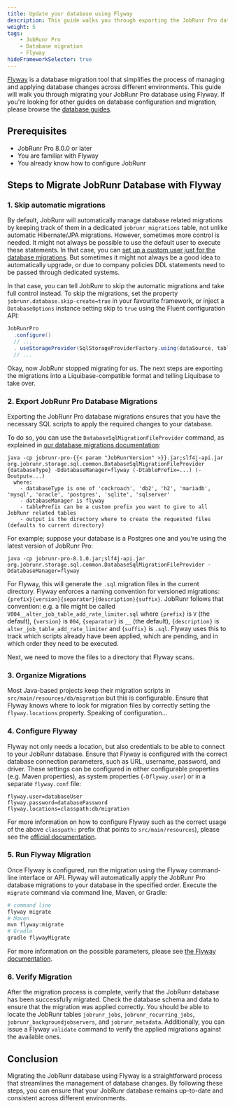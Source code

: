 ```yaml
---
title: Update your database using Flyway
description: This guide walks you through exporting the JobRunr Pro database migrations, allowing you to seamlessly integrate them into your Flyway migrations. By following these steps, you'll be able to execute the migrations through Flyway effortlessly.
weight: 5
tags:
    - JobRunr Pro
    - Database migration
    - Flyway
hideFrameworkSelector: true
---
```


[Flyway](https://flywaydb.org/) is a database migration tool that simplifies the process of managing and applying database changes across different environments. This guide will walk you through migrating your JobRunr Pro database using Flyway. If you're looking for other guides on database configuration and migration, please browse the [database guides](/guides/database/).

## Prerequisites

- JobRunr Pro 8.0.0 or later
- You are familiar with Flyway
- You already know how to configure JobRunr

## Steps to Migrate JobRunr Database with Flyway

### 1. Skip automatic migrations

By default, JobRunr will automatically manage database related migrations by keeping track of them in a dedicated `jobrunr_migrations` table, not unlike automatic Hibernate/JPA migrations. However, sometimes more control is needed. It might not always be possible to use the default user to execute these statements. In that case, you can [set up a custom user just for the database migrations](/en/documentation/pro/database-migrations/#setup-a-custom-user-only-for-the-database-migrations). But sometimes it might not always be a good idea to automatically upgrade, or due to company policies DDL statements need to be passed through dedicated systems. 


In that case, you can tell JobRunr to skip the automatic migrations and take full control instead. To skip the migrations, set the property `jobrunr.database.skip-create=true` in your favourite framework, or inject a `DatabaseOptions` instance setting skip to `true` using the Fluent configuration API:

```java
JobRunrPro
  .configure()
  // ...
  . useStorageProvider(SqlStorageProviderFactory.using(dataSource, tablePrefix, new DatabaseOptions(true)))
  // ...
```

Okay, now JobRunr stopped migrating for us. The next steps are exporting the migrations into a Liquibase-compatible format and telling Liquibase to take over.


### 2. Export JobRunr Pro Database Migrations

Exporting the JobRunr Pro database migrations ensures that you have the necessary SQL scripts to apply the required changes to your database.

To do so, you can use the `DatabaseSqlMigrationFileProvider` command, as explained in [our database migrations documentation](/en/documentation/pro/database-migrations/):

```
java -cp jobrunr-pro-{{< param "JobRunrVersion" >}}.jar;slf4j-api.jar org.jobrunr.storage.sql.common.DatabaseSqlMigrationFileProvider {databaseType} -DdatabaseManager=flyway (-DtablePrefix=...) (-Doutput=...)
  where:
    - databaseType is one of 'cockroach', 'db2', 'h2', 'mariadb', 'mysql', 'oracle', 'postgres', 'sqlite', 'sqlserver'
    - databaseManager is flyway
    - tablePrefix can be a custom prefix you want to give to all JobRunr related tables 
    - output is the directory where to create the requested files (defaults to current directory)
```

For example; suppose your database is a Postgres one and you're using the latest version of JobRunr Pro:

```
java -cp jobrunr-pro-8.1.0.jar;slf4j-api.jar org.jobrunr.storage.sql.common.DatabaseSqlMigrationFileProvider -DdatabaseManager=flyway
```

For Flyway, this will generate the `.sql` migration files in the current directory. Flyway enforces a naming convention for versioned migrations: `{prefix}{version}{separator}{description}{suffix}`. JobRunr follows that convention: e.g. a file might be called `V004__alter_job_table_add_rate_limiter.sql` where `{prefix}` is `V` (the default), `{version}` is `004`, `{separator}` is `__` (the default), `{description}` is `alter_job_table_add_rate_limiter` and `{suffix}` is `.sql`. Flyway uses this to track which scripts already have been applied, which are pending, and in which order they need to be executed.

Next, we need to move the files to a directory that Flyway scans.

### 3. Organize Migrations

Most Java-based projects keep their migration scripts in `src/main/resources/db/migration` but this is configurable. Ensure that Flyway knows where to look for migration files by correctly setting the `flyway.locations` property. Speaking of configuration... 

### 4. Configure Flyway

Flyway not only needs a location, but also credentials to be able to connect to your JobRunr database. Ensure that Flyway is configured with the correct database connection parameters, such as URL, username, password, and driver. These settings can be configured in either configurable properties (e.g. Maven properties), as system properties (`-Dflyway.user`) or in a separate `flyway.conf` file:

```
flyway.user=databaseUser
flyway.password=databasePassword
flyway.locations=classpath:db/migration
````

For more information on how to configure Flyway such as the correct usage of the above `classpath:` prefix (that points to `src/main/resources`), please see the [official documentation](https://documentation.red-gate.com/flyway/reference/configuration/flyway-namespace/flyway-locations-setting).

### 5. Run Flyway Migration

Once Flyway is configured, run the migration using the Flyway command-line interface or API. Flyway will automatically apply the JobRunr Pro database migrations to your database in the specified order. Execute the `migrate` command via command line, Maven, or Gradle:

```sh
# command line
flyway migrate
# Maven
mvn flyway:migrate
# Gradle
gradle flywayMigrate
```

For more information on the possible parameters, please see [the Flyway documentation](https://documentation.red-gate.com/fd/migrate-277578887.html).

### 6. Verify Migration

After the migration process is complete, verify that the JobRunr database has been successfully migrated. Check the database schema and data to ensure that the migration was applied correctly. You should be able to locate the JobRunr tables `jobrunr_jobs`, `jobrunr_recurring_jobs`, `jobrunr_backgroundjobservers`, and `jobrunr_metadata`. Additionally, you can issue a Flyway `validate` command to verify the applied migrations against the available ones. 

## Conclusion

Migrating the JobRunr database using Flyway is a straightforward process that streamlines the management of database changes. By following these steps, you can ensure that your JobRunr database remains up-to-date and consistent across different environments.
